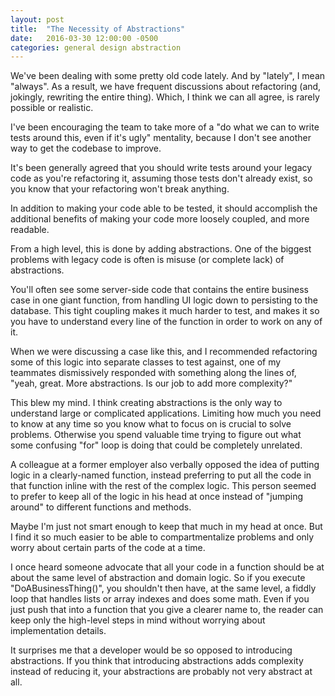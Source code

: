 ```yaml
---
layout: post
title:  "The Necessity of Abstractions"
date:   2016-03-30 12:00:00 -0500
categories: general design abstraction
---
```


We've been dealing with some pretty old code lately. And by "lately", I mean "always". As a result, we have frequent discussions about refactoring (and, jokingly, rewriting the entire thing). Which, I think we can all agree, is rarely possible or realistic.

I've been encouraging the team to take more of a "do what we can to write tests around this, even if it's ugly" mentality, because I don't see another way to get the codebase to improve.

It's been generally agreed that you should write tests around your legacy code as you're refactoring it, assuming those tests don't already exist, so you know that your refactoring won't break anything.

In addition to making your code able to be tested, it should accomplish the additional benefits of making your code more loosely coupled, and more readable.

From a high level, this is done by adding abstractions. One of the biggest problems with legacy code is often is misuse (or complete lack) of abstractions.

You'll often see some server-side code that contains the entire business case in one giant function, from handling UI logic down to persisting to the database. This tight coupling makes it much harder to test, and makes it so you have to understand every line of the function in order to work on any of it.
  
When we were discussing a case like this, and I recommended refactoring some of this logic into separate classes to test against, one of my teammates dismissively responded with something along the lines of, "yeah, great. More abstractions. Is our job to add more complexity?"

This blew my mind. I think creating abstractions is the only way to understand large or complicated applications. Limiting how much you need to know at any time so you know what to focus on is crucial to solve problems. Otherwise you spend valuable time trying to figure out what some confusing "for" loop is doing that could be completely unrelated.

A colleague at a former employer also verbally opposed the idea of putting logic in a clearly-named function, instead preferring to put all the code in that function inline with the rest of the complex logic. This person seemed to prefer to keep all of the logic in his head at once instead of "jumping around" to different functions and methods.

Maybe I'm just not smart enough to keep that much in my head at once. But I find it so much easier to be able to compartmentalize problems and only worry about certain parts of the code at a time.

I once heard someone advocate that all your code in a function should be at about the same level of abstraction and domain logic. So if you execute "DoABusinessThing()", you shouldn't then have, at the same level, a fiddly loop that handles lists or array indexes and does some math. Even if you just push that into a function that you give a clearer name to, the reader can keep only the high-level steps in mind without worrying about implementation details.

It surprises me that a developer would be so opposed to introducing abstractions. If you think that introducing abstractions adds complexity instead of reducing it, your abstractions are probably not very abstract at all.
